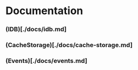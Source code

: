 # Documentation

### (IDB)[./docs/idb.md]
### (CacheStorage)[./docs/cache-storage.md]
### (Events)[./docs/events.md]

